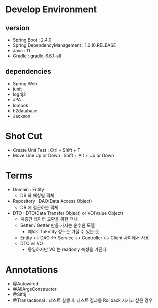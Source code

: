 # Develop Environment
## version

* Spring Boot : 2.4.0
* Spring DependencyManagement : 1.0.10.RELEASE
* Java : 11
* Gradle : gradle-6.6.1-all

## dependencies 
* Spring Web
* junit
* log4j2
* JPA
* lombok
* h2database
* Jackson

# Shot Cut
* Create Unit Test : Ctrl + Shift + T
* Move Line Up or Down : Shift + Alt + Up or Down


# Terms
* Domain : Entity
    * DB 와 매칭될 객체
* Repository : DAO(Data Access Object)
    * DB 에 접근하는 객체
* DTO : DTO(Data Transfer Object) or VO(Value Object)
    * 계층간 데이터 교환을 위한 객체
    * Setter / Getter 만을 가지는 순수한 모델
        * 예외로 toEntity 정도는 가질 수 있는 듯
    * Entity <-> DAO <-> Service <-> Controller <-> Client 사이에서 사용
    * DTO vs VO
        * 동일하지만 VO 는 readonly 속성을 가진다
        
# Annotations
* @Autowired
* @AllArgsConstructor
* @Slf4j
* @Transactional : 테스트 실행 후 테스트 결과를 Rollback 시키고 싶은 경우
